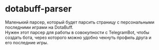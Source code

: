 # dotabuff-parser
Маленький парсер, который будет парсить страницу с персональными последними играми на DotaBuff.  
Нужен этот парсер для работы в совокупности с TelegramBot, чтобы создать бота, через которого можно удобно чекнуть профиль друга и его последние игры.
